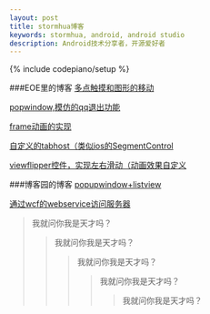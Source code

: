 ```yaml
---
layout: post
title: stormhua博客
keywords: stormhua, android, android studio
description: Android技术分享者，开源爱好者
---
```

{% include codepiano/setup %}

###EOE里的博客
[多点触摸和图形的移动](http://www.eoeandroid.com/thread-550007-1-1.html)

[popwindow,模仿的qq退出功能](http://www.eoeandroid.com/thread-549820-1-1.html)

[ frame动画的实现](http://www.eoeandroid.com/thread-549644-1-1.html)

[自定义的tabhost（类似ios的SegmentControl](http://www.eoeandroid.com/thread-549463-1-1.html)

[viewflipper控件，实现左右滑动（动画效果自定义](http://www.eoeandroid.com/thread-549434-1-1.html)

###博客园的博客
[popupwindow+listview](http://www.cnblogs.com/llh0204/p/3844091.html)

[通过wcf的webservice访问服务器](http://www.cnblogs.com/llh0204/p/3842669.html)


>我就问你我是天才吗？
>>我就问你我是天才吗？
>>>我就问你我是天才吗？
>>>>我就问你我是天才吗？
>>>>>我就问你我是天才吗？



